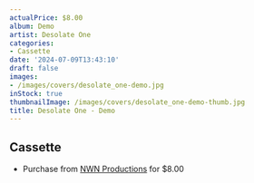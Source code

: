 ```yaml
---
actualPrice: $8.00
album: Demo
artist: Desolate One
categories:
- Cassette
date: '2024-07-09T13:43:10'
draft: false
images:
- /images/covers/desolate_one-demo.jpg
inStock: true
thumbnailImage: /images/covers/desolate_one-demo-thumb.jpg
title: Desolate One - Demo
---
```


## Cassette
* Purchase from [NWN Productions](http://shop.nwnprod.com/index.php?route=product/product&path=73&product_id=40771&sort=pd.name&order=ASC) for $8.00
